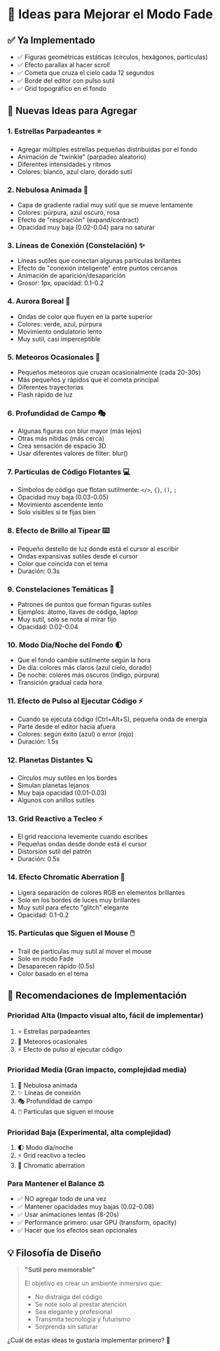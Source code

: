 # 🎨 Ideas para Mejorar el Modo Fade

## ✅ Ya Implementado
- ✅ Figuras geométricas estáticas (círculos, hexágonos, partículas)
- ✅ Efecto parallax al hacer scroll
- ✅ Cometa que cruza el cielo cada 12 segundos
- ✅ Borde del editor con pulso sutil
- ✅ Grid topográfico en el fondo

## 🚀 Nuevas Ideas para Agregar

### **1. Estrellas Parpadeantes** ⭐
- Agregar múltiples estrellas pequeñas distribuidas por el fondo
- Animación de "twinkle" (parpadeo aleatorio)
- Diferentes intensidades y ritmos
- Colores: blanco, azul claro, dorado sutil

### **2. Nebulosa Animada** 🌌
- Capa de gradiente radial muy sutil que se mueve lentamente
- Colores: púrpura, azul oscuro, rosa
- Efecto de "respiración" (expand/contract)
- Opacidad muy baja (0.02-0.04) para no saturar

### **3. Líneas de Conexión (Constelación)** ✨
- Líneas sutiles que conectan algunas partículas brillantes
- Efecto de "conexión inteligente" entre puntos cercanos
- Animación de aparición/desaparición
- Grosor: 1px, opacidad: 0.1-0.2

### **4. Aurora Boreal** 🌈
- Ondas de color que fluyen en la parte superior
- Colores: verde, azul, púrpura
- Movimiento ondulatorio lento
- Muy sutil, casi imperceptible

### **5. Meteoros Ocasionales** 💫
- Pequeños meteoros que cruzan ocasionalmente (cada 20-30s)
- Más pequeños y rápidos que el cometa principal
- Diferentes trayectorias
- Flash rápido de luz

### **6. Profundidad de Campo** 🎭
- Algunas figuras con blur mayor (más lejos)
- Otras más nítidas (más cerca)
- Crea sensación de espacio 3D
- Usar diferentes valores de filter: blur()

### **7. Partículas de Código Flotantes** 💻
- Símbolos de código que flotan sutilmente: `</>`, `{}`, `()`, `;`
- Opacidad muy baja (0.03-0.05)
- Movimiento ascendente lento
- Solo visibles si te fijas bien

### **8. Efecto de Brillo al Tipear** ⌨️
- Pequeño destello de luz donde está el cursor al escribir
- Ondas expansivas sutiles desde el cursor
- Color que coincida con el tema
- Duración: 0.3s

### **9. Constelaciones Temáticas** 🔮
- Patrones de puntos que forman figuras sutiles
- Ejemplos: átomo, llaves de código, laptop
- Muy sutil, solo se nota al mirar fijo
- Opacidad: 0.02-0.04

### **10. Modo Día/Noche del Fondo** 🌓
- Que el fondo cambie sutilmente según la hora
- De día: colores más claros (azul cielo, dorado)
- De noche: colores más oscuros (índigo, púrpura)
- Transición gradual cada hora

### **11. Efecto de Pulso al Ejecutar Código** ⚡
- Cuando se ejecuta código (Ctrl+Alt+S), pequeña onda de energía
- Parte desde el editor hacia afuera
- Colores: según éxito (azul) o error (rojo)
- Duración: 1.5s

### **12. Planetas Distantes** 🪐
- Círculos muy sutiles en los bordes
- Simulan planetas lejanos
- Muy baja opacidad (0.01-0.03)
- Algunos con anillos sutiles

### **13. Grid Reactivo a Tecleo** ⚡
- El grid reacciona levemente cuando escribes
- Pequeñas ondas desde donde está el cursor
- Distorsión sutil del patrón
- Duración: 0.5s

### **14. Efecto Chromatic Aberration** 🎨
- Ligera separación de colores RGB en elementos brillantes
- Solo en los bordes de luces muy brillantes
- Muy sutil para efecto "glitch" elegante
- Opacidad: 0.1-0.2

### **15. Partículas que Siguen el Mouse** 🖱️
- Trail de partículas muy sutil al mover el mouse
- Solo en modo Fade
- Desaparecen rápido (0.5s)
- Color basado en el tema

## 🎯 Recomendaciones de Implementación

### **Prioridad Alta** (Impacto visual alto, fácil de implementar)
1. ⭐ Estrellas parpadeantes
2. 💫 Meteoros ocasionales
3. ⚡ Efecto de pulso al ejecutar código

### **Prioridad Media** (Gran impacto, complejidad media)
1. 🌌 Nebulosa animada
2. ✨ Líneas de conexión
3. 🎭 Profundidad de campo
4. 🖱️ Partículas que siguen el mouse

### **Prioridad Baja** (Experimental, alta complejidad)
1. 🌓 Modo día/noche
2. ⚡ Grid reactivo a tecleo
3. 🎨 Chromatic aberration

### **Para Mantener el Balance** ⚖️
- ✅ NO agregar todo de una vez
- ✅ Mantener opacidades muy bajas (0.02-0.08)
- ✅ Usar animaciones lentas (8-20s)
- ✅ Performance primero: usar GPU (transform, opacity)
- ✅ Hacer que los efectos sean opcionales

## 💡 Filosofía de Diseño
> **"Sutil pero memorable"**
> 
> El objetivo es crear un ambiente inmersivo que:
> - No distraiga del código
> - Se note solo al prestar atención
> - Sea elegante y profesional
> - Transmita tecnología y futurismo
> - Sorprenda sin saturar

¿Cuál de estas ideas te gustaría implementar primero? 🚀
